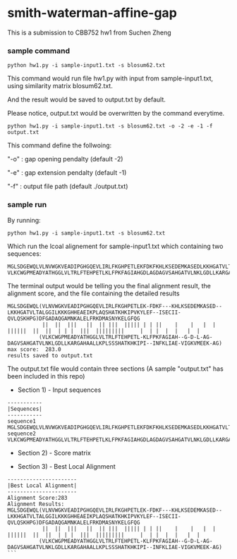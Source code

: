 # smith-waterman-affine-gap

This is a submission to CBB752 hw1 from Suchen Zheng

### sample command

```
python hw1.py -i sample-input1.txt -s blosum62.txt
```
This command would run file hw1.py with input from sample-input1.txt, using similarity matrix blosum62.txt. 

And the result would be saved to output.txt by default. 

Please notice, output.txt would be overwritten by the command everytime. 

```
python hw1.py -i sample-input1.txt -s blosum62.txt -o -2 -e -1 -f output.txt
```
This command define the follwoing:

"-o" : gap opening pendalty (default -2)

"-e" : gap extension pendalty (default -1)

"-f" : output file path (default ./output.txt)


### sample run

By running:
```
python hw1.py -i sample-input1.txt -s blosum62.txt
```
Which run the lcoal alignement for sample-input1.txt which containing two sequences:

```
MGLSDGEWQLVLNVWGKVEADIPGHGQEVLIRLFKGHPETLEKFDKFKHLKSEDEMKASEDLKKHGATVLTALGGILKKKGHHEAEIKPLAQSHATKHKIPVKYLEFISECIIQVLQSKHPGDFGADAQGAMNKALELFRKDMASNYKELGFQG
VLKCWGPMEADYATHGGLVLTRLFTEHPETLKLFPKFAGIAHGDLAGDAGVSAHGATVLNKLGDLLKARGAHAALLKPLSSSHATKHKIPIINFKLIAEVIGKVMEEKAG
```

The terminal output would be telling you the final alignment result, the alignment score, and the file containing the detailed results
```
MGLSDGEWQL(VLNVWGKVEADIPGHGQEVLIRLFKGHPETLEK-FDKF---KHLKSEDEMKASED--LKKHGATVLTALGGILKKKGHHEAEIKPLAQSHATKHKIPVKYLEF--ISECII-QVLQSKHPG)DFGADAQGAMNKALELFRKDMASNYKELGFQG
           ||  ||  |||   ||  || |||  ||||| | | ||    |    |   |  |     ||||||  ||  ||  | | |  |||  |||||||||     |  | |  |  |   |  |
          (VLKCWGPMEADYATHGGLVLTRLFTEHPETL-KLFPKFAGIAH--G-D-L-AG-DAGVSAHGATVLNKLGDLLKARGAHAALLKPLSSSHATKHKIPI--INFKLIAE-VIGKVMEEK-AG)
max score:  283.0
results saved to output.txt
```

The output.txt file would contain three sections (A sample "output.txt" has been included in this repo)

* Section 1) - Input sequences
```
-----------
|Sequences|
-----------
sequence1
MGLSDGEWQLVLNVWGKVEADIPGHGQEVLIRLFKGHPETLEKFDKFKHLKSEDEMKASEDLKKHGATVLTALGGILKKKGHHEAEIKPLAQSHATKHKIPVKYLEFISECIIQVLQSKHPGDFGADAQGAMNKALELFRKDMASNYKELGFQG
sequence2
VLKCWGPMEADYATHGGLVLTRLFTEHPETLKLFPKFAGIAHGDLAGDAGVSAHGATVLNKLGDLLKARGAHAALLKPLSSSHATKHKIPIINFKLIAEVIGKVMEEKAG
```

* Section 2) - Score matrix

* Section 3) - Best Local Alignment
```
----------------------
|Best Local Alignment|
----------------------
Alignment Score:283
Alignment Results:
MGLSDGEWQL(VLNVWGKVEADIPGHGQEVLIRLFKGHPETLEK-FDKF---KHLKSEDEMKASED--LKKHGATVLTALGGILKKKGHHEAEIKPLAQSHATKHKIPVKYLEF--ISECII-QVLQSKHPG)DFGADAQGAMNKALELFRKDMASNYKELGFQG
           ||  ||  |||   ||  || |||  ||||| | | ||    |    |   |  |     ||||||  ||  ||  | | |  |||  |||||||||     |  | |  |  |   |  |                                 
          (VLKCWGPMEADYATHGGLVLTRLFTEHPETL-KLFPKFAGIAH--G-D-L-AG-DAGVSAHGATVLNKLGDLLKARGAHAALLKPLSSSHATKHKIPI--INFKLIAE-VIGKVMEEK-AG)                       ```
